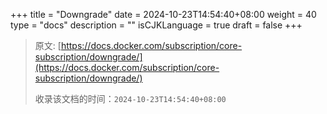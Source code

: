 +++
title = "Downgrade"
date = 2024-10-23T14:54:40+08:00
weight = 40
type = "docs"
description = ""
isCJKLanguage = true
draft = false
+++

> 原文: [https://docs.docker.com/subscription/core-subscription/downgrade/](https://docs.docker.com/subscription/core-subscription/downgrade/)
>
> 收录该文档的时间：`2024-10-23T14:54:40+08:00`

